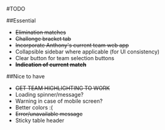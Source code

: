 #TODO

##Essential
- ~~Elimination matches~~
- ~~Challonge bracket tab~~
- ~~Incorporate Anthony's current team web app~~
- Collapsible sidebar where applicable (for UI consistency)
- Clear button for team selection buttons
- ~~**Indication of current match**~~

##Nice to have
- ~~GET TEAM HIGHLIGHTING TO WORK~~
- Loading spinner/message?
- Warning in case of mobile screen?
- Better colors :(
- ~~Error/unavailable message~~
- Sticky table header